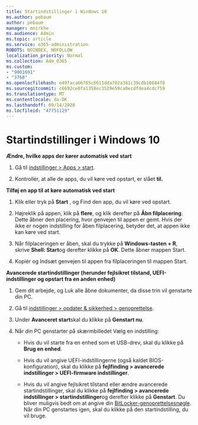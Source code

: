 ```yaml
---
title: Startindstillinger i Windows 10
ms.author: pebaum
author: pebaum
manager: mnirkhe
ms.audience: Admin
ms.topic: article
ms.service: o365-administration
ROBOTS: NOINDEX, NOFOLLOW
localization_priority: Normal
ms.collection: Adm_O365
ms.custom:
- "9001691"
- "3768"
ms.openlocfilehash: e49faca66785c6611dda702a381c39cdb10884f8
ms.sourcegitcommit: c6692ce0fa1358ec3529e59ca0ecdfdea4cdc759
ms.translationtype: MT
ms.contentlocale: da-DK
ms.lasthandoff: 09/14/2020
ms.locfileid: "47751129"
---
```

# <a name="startup-settings-in-windows-10"></a>Startindstillinger i Windows 10

**Ændre, hvilke apps der kører automatisk ved start**

1. Gå til [indstillinger > Apps > start](ms-settings:startupapps?activationSource=GetHelp).

2. Kontrollér, at alle de apps, du vil køre ved opstart, er slået **til.**

**Tilføj en app til at køre automatisk ved start**

1. Klik eller tryk på **Start** , og Find den app, du vil køre ved opstart.

2. Højreklik på appen, klik på **flere**, og klik derefter på **Åbn filplacering**. Dette åbner den placering, hvor genvejen til appen er gemt. Hvis der ikke er nogen indstilling for åben filplacering, betyder det, at appen ikke kan køre ved start.

3. Når filplaceringen er åben, skal du trykke på **Windows-tasten + R**, skrive **Shell: Start**og derefter klikke på **OK**. Dette åbner mappen Start.

4. Kopiér og Indsæt genvejen til appen fra filplaceringen til mappen Start.

**Avancerede startindstillinger (herunder fejlsikret tilstand, UEFI-indstillinger og opstart fra en anden enhed)**

1. Gem dit arbejde, og Luk alle åbne dokumenter, da disse trin vil genstarte din PC.

2. Gå til [indstillinger > opdater & sikkerhed > genoprettelse](ms-settings:recovery?activationSource=GetHelp).

3. Under **Avanceret start**skal du klikke på **Genstart nu**. 

4. Når din PC genstarter på skærmbilledet Vælg en indstilling:

    - Hvis du vil starte fra en enhed som et USB-drev, skal du klikke på **Brug en enhed**.

    - Hvis du vil angive UEFI-indstillingerne (også kaldet BIOS-konfiguration), skal du klikke på **fejlfinding > avancerede indstillinger > UEFI-firmware indstillinger**. 

    - Hvis du vil angive fejlsikret tilstand eller ændre avancerede startindstillinger, skal du klikke på **fejlfinding > avancerede indstillinger > startindstillinger**og derefter klikke på **Genstart**. Du bliver muligvis bedt om at angive din [BitLocker-genoprettelsesnøgle](https://support.microsoft.com/help/4026181/windows-10-find-my-bitlocker-recovery-key). Når din PC genstartes igen, skal du klikke på den startindstilling, du vil bruge.
